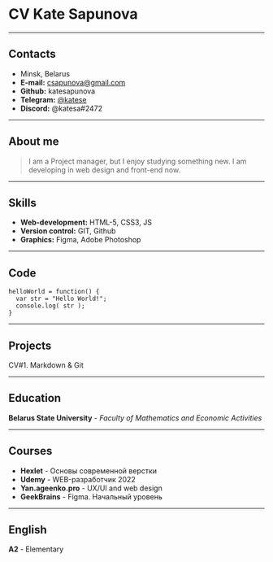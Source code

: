# CV Kate Sapunova

********************

## Contacts

* Minsk, Belarus
* __E-mail:__ csapunova@gmail.com
* __Github:__ katesapunova
* __Telegram:__ [@katese](https://t.me/katese)
* __Discord:__ @katesa#2472

********************

## About me

> I am a Project manager, but I enjoy studying something new. I am developing in web design and front-end now. 

********************

## Skills

* __Web-development:__ HTML-5, CSS3, JS
* __Version control:__ GIT, Github
* __Graphics:__ Figma, Adobe Photoshop

********************

## Code

```
helloWorld = function() {
  var str = "Hello World!";
  console.log( str );
}
```

********************

## Projects

CV#1. Markdown & Git

********************

## Education

__Belarus State University__ - _Faculty of Mathematics and Economic Activities_

********************

## Courses

* __Hexlet__ - Основы современной верстки
* __Udemy__ - WEB-разработчик 2022
* __Yan.ageenko.pro__ - UX/UI and web design
* __GeekBrains__ - Figma. Начальный уровень

********************

## English 

__A2__ - Elementary
 


